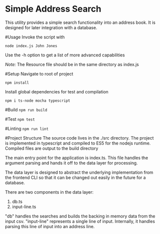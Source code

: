 # Simple Address Search
This utility provides a simple search functionality into an address book. It is designed for later integration with a 
database.

#Usage
Invoke the script with 

`node index.js John Jones`

Use the -h option to get a list of more advanced capabilities

_Note:_
The Resource file should be in the same directory as index.js

#Setup
Navigate to root of project 

`npm install`

Install global dependencies for test and compilation<br>

`npm i ts-node mocha typescript`

#Build
`npm run build`

#Test
`npm test`

#Linting
`npm run lint`

#Project Structure
The source code lives in the ./src directory. The project is implemented in typescript and compiled to ES5 
for the nodejs runtime. Compiled files are output to the build directory

The main entry point for the application is index.ts. This file handles the argument parsing and hands it off
to the data layer for processing.

The data layer is designed to abstract the underlying implementation from the frontend CLI so that it can
be changed out easily in the future for a database. 

There are two components in the data layer:
1. db.ts
2. input-line.ts

"db" handles the searches and builds the backing in memory data from the input csv.
"input-line" represents a single line of input. Internally, it handles parsing this line of input into 
an address line.